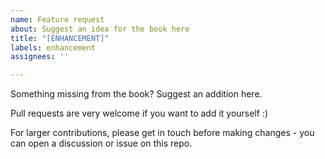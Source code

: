 ```yaml
---
name: Feature request
about: Suggest an idea for the book here
title: "[ENHANCEMENT]"
labels: enhancement
assignees: ''

---
```


Something missing from the book? Suggest an addition here. 

Pull requests are very welcome if you want to add it yourself :)

For larger contributions, please get in touch before making changes - you can open a discussion or issue on this repo.
